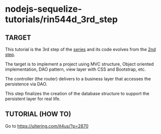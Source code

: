 # nodejs-sequelize-tutorials/rin544d_3rd_step

## TARGET

This tutorial is the 3rd step of the [series](https://ultering.com/it4us/?p=2729) and its code evolves from the [2nd step](https://ultering.com/it4us/?p=2010).

The target is to implement a project using MVC structure, Object oriented implementation, DAO pattern, view layer with CSS and Bootstrap, etc.

The controller (the router) delivers to a business layer that accesses the persistence via DAO.

This step finalizes the creation of the database structure to support the persistent layer for real life.

## TUTORIAL (HOW TO)

Go to https://ultering.com/it4us/?p=2870

